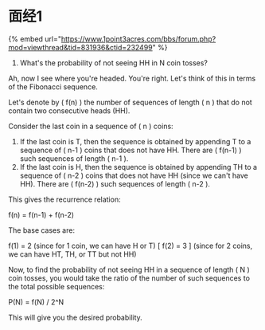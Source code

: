 # 面经1

{% embed url="https://www.1point3acres.com/bbs/forum.php?mod=viewthread&tid=831936&ctid=232499" %}

1. What's the probability of not seeing HH in N coin tosses?

Ah, now I see where you're headed. You're right. Let's think of this in terms of the Fibonacci sequence.

Let's denote by ( f(n) ) the number of sequences of length ( n ) that do not contain two consecutive heads (HH).

Consider the last coin in a sequence of ( n ) coins:

1. If the last coin is T, then the sequence is obtained by appending T to a sequence of ( n-1 ) coins that does not have HH. There are ( f(n-1) ) such sequences of length ( n-1 ).
2. If the last coin is H, then the sequence is obtained by appending TH to a sequence of ( n-2 ) coins that does not have HH (since we can't have HH). There are ( f(n-2) ) such sequences of length ( n-2 ).

This gives the recurrence relation:

f(n) = f(n-1) + f(n-2)

The base cases are:

f(1) = 2 (since for 1 coin, we can have H or T) \[ f(2) = 3 ] (since for 2 coins, we can have HT, TH, or TT but not HH)

Now, to find the probability of not seeing HH in a sequence of length ( N ) coin tosses, you would take the ratio of the number of such sequences to the total possible sequences:

P(N) = f(N) / 2^N

This will give you the desired probability.
